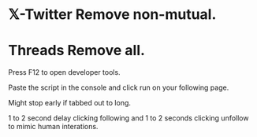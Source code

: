 # 𝕏-Twitter Remove non-mutual.

# Threads Remove all.

Press F12 to open developer tools.

Paste the script in the console and click run on your following page.

Might stop early if tabbed out to long.

1 to 2 second delay clicking following and 1 to 2 seconds clicking unfollow to mimic human interations.
